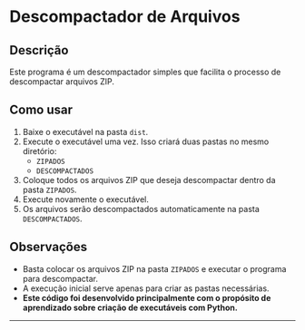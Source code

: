 # Descompactador de Arquivos

## Descrição

Este programa é um descompactador simples que facilita o processo de descompactar arquivos ZIP.

## Como usar

1. Baixe o executável na pasta `dist`.
2. Execute o executável uma vez. Isso criará duas pastas no mesmo diretório:
   - `ZIPADOS`
   - `DESCOMPACTADOS`
3. Coloque todos os arquivos ZIP que deseja descompactar dentro da pasta `ZIPADOS`.
4. Execute novamente o executável.
5. Os arquivos serão descompactados automaticamente na pasta `DESCOMPACTADOS`.

## Observações

- Basta colocar os arquivos ZIP na pasta `ZIPADOS` e executar o programa para descompactar.
- A execução inicial serve apenas para criar as pastas necessárias.
- **Este código foi desenvolvido principalmente com o propósito de aprendizado sobre criação de executáveis com Python.**

---
